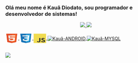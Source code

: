 ### Olá meu nome é Kauã Diodato, sou programador e desenvolvedor de sistemas!
<div align="center">
  <a href="https://github.com/K4U4Z">
  <img height="180em" src="https://github-readme-stats.vercel.app/api?username=k4u4z&show_icons=true&theme=radical&include_all_commits=true&count_private=true"/>
  <img height="180em" src="https://github-readme-stats.vercel.app/api/top-langs/?username=k4u4z&layout=compact&langs_count=7&theme=radical"/>
</div>
  
  <div style="display: inline_block"><br>
  <img align="center" alt="Kauã-HTML" height="30" width="40" src="https://raw.githubusercontent.com/devicons/devicon/master/icons/html5/html5-original.svg">
  <img align="center" alt="Kauã-CSS" height="30" width="40" src="https://raw.githubusercontent.com/devicons/devicon/master/icons/css3/css3-original.svg">
  <img align="center" alt="Kauã-JAVASCRIPT" height="30" width="40" src="https://raw.githubusercontent.com/devicons/devicon/master/icons/javascript/javascript-original.svg">
  <img align="center" alt="Kauã-ANDROID" height="30" width="40" src="https://cdn.jsdelivr.net/gh/devicons/devicon/icons/androidstudio/androidstudio-original.svg" />
  <img align="center" alt="Kauã-MYSQL" height="30" width="40" src="https://cdn.jsdelivr.net/gh/devicons/devicon/icons/mysql/mysql-original.svg" />
 </div>
 
##
 <div>
     <a href="https://www.linkedin.com/in/kauã-diodato-8858b6234" target="_blank"><img src="https://img.shields.io/badge/-LinkedIn-%230077B5?style=for-the-badge&logo=linkedin&logoColor=white" target="_blank"></a> 

 </div>
